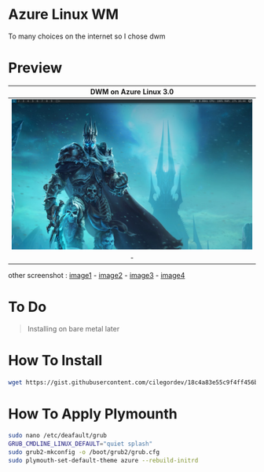 # Azure Linux WM
To many choices on the internet so I chose dwm

# Preview
| DWM on Azure Linux 3.0 |
|-|
| ![](image/dwm.png) |
| <div align="center"> - </div> |

other screenshot : [image1](image/preview-dwm.png) - [image2](image/preview-kernel-6.11.0.png) - [image3](image/preview-plymounth.png) - [image4](image/ms-edge-on-azurelinux.png)

# To Do
> Installing on bare metal later

# How To Install
```zsh
wget https://gist.githubusercontent.com/cilegordev/18c4a83e55c9f4ff456b6c0a9658d617/raw/1504175c53c1f5c35a20377bb2bbc07d31967d2e/dwm-src-azl3.sh && chmod +x dwm-src-azl3.sh && ./dwm-src-azl3.sh
```

# How To Apply Plymounth
```zsh
sudo nano /etc/deafault/grub
GRUB_CMDLINE_LINUX_DEFAULT="quiet splash"
sudo grub2-mkconfig -o /boot/grub2/grub.cfg
sudo plymouth-set-default-theme azure --rebuild-initrd
```
